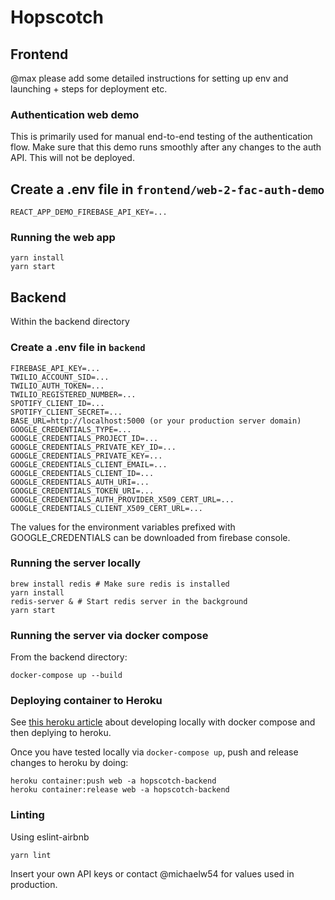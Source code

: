 # Hopscotch

## Frontend
@max please add some detailed instructions for setting up env and launching + steps for deployment etc.

### Authentication web demo
This is primarily used for manual end-to-end testing of the authentication flow. Make sure that this demo runs smoothly after any changes to the auth API. This will not be deployed.
## Create a .env file in `frontend/web-2-fac-auth-demo`
```
REACT_APP_DEMO_FIREBASE_API_KEY=...
```

### Running the web app
```
yarn install
yarn start
```
## Backend

Within the backend directory 

### Create a .env file in `backend`
```
FIREBASE_API_KEY=...
TWILIO_ACCOUNT_SID=...
TWILIO_AUTH_TOKEN=...
TWILIO_REGISTERED_NUMBER=...
SPOTIFY_CLIENT_ID=...
SPOTIFY_CLIENT_SECRET=...
BASE_URL=http://localhost:5000 (or your production server domain)
GOOGLE_CREDENTIALS_TYPE=...
GOOGLE_CREDENTIALS_PROJECT_ID=...
GOOGLE_CREDENTIALS_PRIVATE_KEY_ID=...
GOOGLE_CREDENTIALS_PRIVATE_KEY=...
GOOGLE_CREDENTIALS_CLIENT_EMAIL=...
GOOGLE_CREDENTIALS_CLIENT_ID=...
GOOGLE_CREDENTIALS_AUTH_URI=...
GOOGLE_CREDENTIALS_TOKEN_URI=...
GOOGLE_CREDENTIALS_AUTH_PROVIDER_X509_CERT_URL=...
GOOGLE_CREDENTIALS_CLIENT_X509_CERT_URL=...
```
The values for the environment variables prefixed with GOOGLE_CREDENTIALS can be downloaded from firebase console.

### Running the server locally
```
brew install redis # Make sure redis is installed
yarn install
redis-server & # Start redis server in the background
yarn start
```

### Running the server via docker compose
From the backend directory:
```
docker-compose up --build
```

### **Deploying container to Heroku**
See [this heroku article](https://devcenter.heroku.com/articles/local-development-with-docker-compose) about developing locally with docker compose
and then deplying to heroku.

Once you have tested locally via `docker-compose up`, push and release changes to heroku by doing:
```
heroku container:push web -a hopscotch-backend
heroku container:release web -a hopscotch-backend
```

### Linting
Using eslint-airbnb
```
yarn lint
```

Insert your own API keys or contact @michaelw54 for values used in production.
